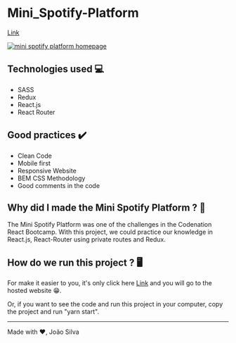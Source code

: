 <h1> Mini_Spotify-Platform </h1>

<a href="https://react-spotify.netlify.app/">Link</a>

<a href="https://react-spotify.netlify.app/" target="_blank">
  <img src="https://i.imgur.com/7Jrbnsf.png" alt="mini spotify platform homepage">
</a>

<h2>Technologies used 💻</h2>
<ul>
  <li>SASS</li>
  <li>Redux</li>
  <li>React.js</li>
  <li>React Router</li>
</ul>

<h2>Good practices ✔️</h2>
<ul>
  <li>Clean Code</li>
  <li>Mobile first</li>
  <li>Responsive Website</li>
  <li>BEM CSS Methodology</li>
  <li>Good comments in the code</li>
</ul>

<h2>Why did I made the Mini Spotify Platform ? 🤔</h2>
<p>
  The Mini Spotify Platform was one of the challenges in the Codenation React Bootcamp. With this project, we could practice our knowledge in React.js, React-Router using private routes and Redux.
</p>

<h2>How do we run this project ? 🖥️</h2>
<p>
  For make it easier to you, it's only click here <a href="https://react-spotify.netlify.app/">Link</a> and you will go to the hosted website 😁.

  Or, if you want to see the code and run this project in your computer, copy the project and run "yarn start".
</p>

----------------------------------------------------------------------------
Made with ♥️, João Silva
